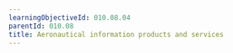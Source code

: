 ```yaml
---
learningObjectiveId: 010.08.04
parentId: 010.08
title: Aeronautical information products and services
---
```



